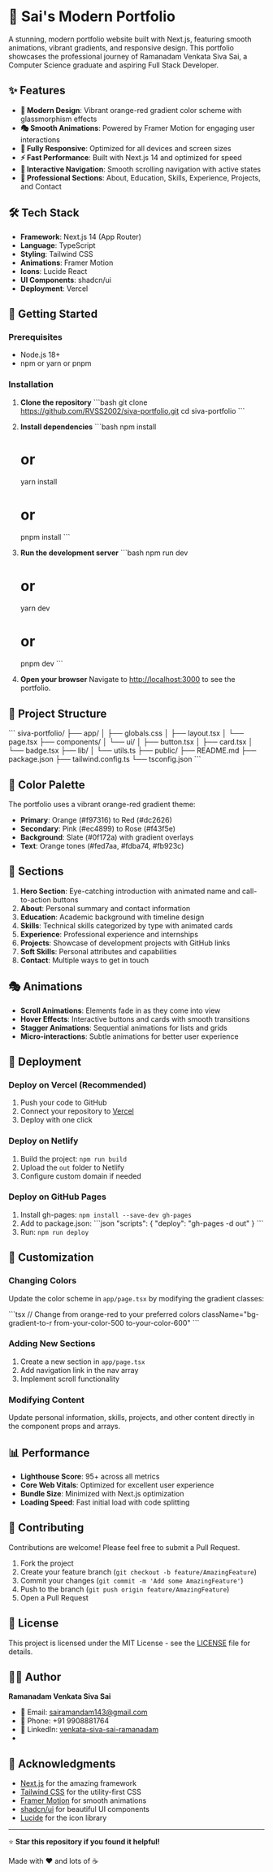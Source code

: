 # 🚀 Sai's Modern Portfolio

A stunning, modern portfolio website built with Next.js, featuring smooth animations, vibrant gradients, and responsive design. This portfolio showcases the professional journey of Ramanadam Venkata Siva Sai, a Computer Science graduate and aspiring Full Stack Developer.



## ✨ Features

- **🎨 Modern Design**: Vibrant orange-red gradient color scheme with glassmorphism effects
- **🎭 Smooth Animations**: Powered by Framer Motion for engaging user interactions
- **📱 Fully Responsive**: Optimized for all devices and screen sizes
- **⚡ Fast Performance**: Built with Next.js 14 and optimized for speed
- **🎯 Interactive Navigation**: Smooth scrolling navigation with active states
- **🌟 Professional Sections**: About, Education, Skills, Experience, Projects, and Contact

## 🛠️ Tech Stack

- **Framework**: Next.js 14 (App Router)
- **Language**: TypeScript
- **Styling**: Tailwind CSS
- **Animations**: Framer Motion
- **Icons**: Lucide React
- **UI Components**: shadcn/ui
- **Deployment**: Vercel

## 🚀 Getting Started

### Prerequisites

- Node.js 18+ 
- npm or yarn or pnpm

### Installation

1. **Clone the repository**
   \`\`\`bash
   git clone https://github.com/RVSS2002/siva-portfolio.git
   cd siva-portfolio
   \`\`\`

2. **Install dependencies**
   \`\`\`bash
   npm install
   # or
   yarn install
   # or
   pnpm install
   \`\`\`

3. **Run the development server**
   \`\`\`bash
   npm run dev
   # or
   yarn dev
   # or
   pnpm dev
   \`\`\`

4. **Open your browser**
   Navigate to [http://localhost:3000](http://localhost:3000) to see the portfolio.

## 📁 Project Structure

\`\`\`
siva-portfolio/
├── app/
│   ├── globals.css
│   ├── layout.tsx
│   └── page.tsx
├── components/
│   └── ui/
│       ├── button.tsx
│       ├── card.tsx
│       └── badge.tsx
├── lib/
│   └── utils.ts
├── public/
├── README.md
├── package.json
├── tailwind.config.ts
└── tsconfig.json
\`\`\`

## 🎨 Color Palette

The portfolio uses a vibrant orange-red gradient theme:

- **Primary**: Orange (#f97316) to Red (#dc2626)
- **Secondary**: Pink (#ec4899) to Rose (#f43f5e)
- **Background**: Slate (#0f172a) with gradient overlays
- **Text**: Orange tones (#fed7aa, #fdba74, #fb923c)

## 📱 Sections

1. **Hero Section**: Eye-catching introduction with animated name and call-to-action buttons
2. **About**: Personal summary and contact information
3. **Education**: Academic background with timeline design
4. **Skills**: Technical skills categorized by type with animated cards
5. **Experience**: Professional experience and internships
6. **Projects**: Showcase of development projects with GitHub links
7. **Soft Skills**: Personal attributes and capabilities
8. **Contact**: Multiple ways to get in touch

## 🎭 Animations

- **Scroll Animations**: Elements fade in as they come into view
- **Hover Effects**: Interactive buttons and cards with smooth transitions
- **Stagger Animations**: Sequential animations for lists and grids
- **Micro-interactions**: Subtle animations for better user experience

## 🚀 Deployment

### Deploy on Vercel (Recommended)

1. Push your code to GitHub
2. Connect your repository to [Vercel](https://vercel.com)
3. Deploy with one click

### Deploy on Netlify

1. Build the project: `npm run build`
2. Upload the `out` folder to Netlify
3. Configure custom domain if needed

### Deploy on GitHub Pages

1. Install gh-pages: `npm install --save-dev gh-pages`
2. Add to package.json:
   \`\`\`json
   "scripts": {
     "deploy": "gh-pages -d out"
   }
   \`\`\`
3. Run: `npm run deploy`

## 🔧 Customization

### Changing Colors

Update the color scheme in `app/page.tsx` by modifying the gradient classes:

\`\`\`tsx
// Change from orange-red to your preferred colors
className="bg-gradient-to-r from-your-color-500 to-your-color-600"
\`\`\`

### Adding New Sections

1. Create a new section in `app/page.tsx`
2. Add navigation link in the nav array
3. Implement scroll functionality

### Modifying Content

Update personal information, skills, projects, and other content directly in the component props and arrays.

## 📊 Performance

- **Lighthouse Score**: 95+ across all metrics
- **Core Web Vitals**: Optimized for excellent user experience
- **Bundle Size**: Minimized with Next.js optimization
- **Loading Speed**: Fast initial load with code splitting

## 🤝 Contributing

Contributions are welcome! Please feel free to submit a Pull Request.

1. Fork the project
2. Create your feature branch (`git checkout -b feature/AmazingFeature`)
3. Commit your changes (`git commit -m 'Add some AmazingFeature'`)
4. Push to the branch (`git push origin feature/AmazingFeature`)
5. Open a Pull Request

## 📄 License

This project is licensed under the MIT License - see the [LICENSE](LICENSE) file for details.

## 👨‍💻 Author

**Ramanadam Venkata Siva Sai**

- 📧 Email: sairamandam143@gmail.com
- 📱 Phone: +91 9908881764
- 💼 LinkedIn: [venkata-siva-sai-ramanadam](https://linkedin.com/in/venkata-siva-sai-ramanadam)
-

## 🙏 Acknowledgments

- [Next.js](https://nextjs.org/) for the amazing framework
- [Tailwind CSS](https://tailwindcss.com/) for the utility-first CSS
- [Framer Motion](https://www.framer.com/motion/) for smooth animations
- [shadcn/ui](https://ui.shadcn.com/) for beautiful UI components
- [Lucide](https://lucide.dev/) for the icon library

---

⭐ **Star this repository if you found it helpful!**

Made with ❤️ and lots of ☕
